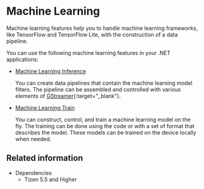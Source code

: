 # Machine Learning


Machine learning features help you to handle machine learning frameworks, like TensorFlow and TensorFlow Lite, with the construction of a data pipeline.

You can use the following machine learning features in your .NET applications:

- [Machine Learning Inference](machine-learning-inference.md)

  You can create data pipelines that contain the machine learning model filters. The pipeline can be assembled and controlled with various elements of [GStreamer](https://gstreamer.freedesktop.org/){:target="_blank"}.

- [Machine Learning Train](machine-learning-train.md)

  You can construct, control, and train a machine learning model on the fly. The training can be done using the code or with a set of format that describes the model. These models can be trained on the device locally when needed.

## Related information

- Dependencies
  - Tizen 5.5 and Higher